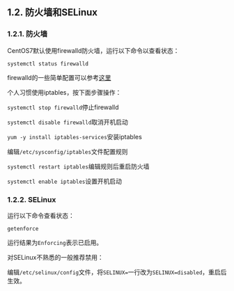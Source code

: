 ## 1.2. 防火墙和SELinux

### 1.2.1. 防火墙

CentOS7默认使用firewalld防火墙，运行以下命令以查看状态：

`systemctl status firewalld`

firewalld的一些简单配置可以参考[这里](https://www.server-world.info/en/note?os=CentOS_7&p=firewalld)

个人习惯使用iptables，按下面步骤操作：

`systemctl stop firewalld`停止firewalld

`systemctl disable firewalld`取消开机启动

`yum -y install iptables-services`安装iptables

编辑`/etc/sysconfig/iptables`文件配置规则

`systemctl restart iptables`编辑规则后重启防火墙

`systemctl enable iptables`设置开机启动

### 1.2.2. SELinux

运行以下命令查看状态：

`getenforce`

运行结果为`Enforcing`表示已启用。

对SELinux不熟悉的一般推荐禁用：

编辑`/etc/selinux/config`文件，将`SELINUX=`一行改为`SELINUX=disabled`，重启后生效。

